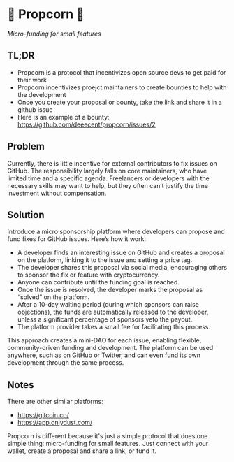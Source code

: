 # 🍿 Propcorn 🍿

_Micro-funding for small features_

## TL;DR

- Propcorn is a protocol that incentivizes open source devs to get paid for their work
- Propcorn incentivizes proejct maintainers to create bounties to help with the development
- Once you create your proposal or bounty, take the link and share it in a github issue
- Here is an example of a bounty: https://github.com/deeecent/propcorn/issues/2

## Problem

Currently, there is little incentive for external contributors to fix issues on GitHub. The responsibility largely falls on core maintainers, who have limited time and a specific agenda. Freelancers or developers with the necessary skills may want to help, but they often can’t justify the time investment without compensation.

## Solution

Introduce a micro sponsorship platform where developers can propose and fund fixes for GitHub issues. Here’s how it work:

- A developer finds an interesting issue on GitHub and creates a proposal on the platform, linking it to the issue and setting a price tag.
- The developer shares this proposal via social media, encouraging others to sponsor the fix or feature with cryptocurrency.
- Anyone can contribute until the funding goal is reached.
- Once the issue is resolved, the developer marks the proposal as “solved” on the platform.
- After a 10-day waiting period (during which sponsors can raise objections), the funds are automatically released to the developer, unless a significant percentage of sponsors veto the payout.
- The platform provider takes a small fee for facilitating this process.

This approach creates a mini-DAO for each issue, enabling flexible, community-driven funding and development. The platform can be used anywhere, such as on GitHub or Twitter, and can even fund its own development through the same process.

## Notes

There are other similar platforms:

- https://gitcoin.co/
- https://app.onlydust.com/

Propcorn is different because it's just a simple protocol that does one simple thing: micro-funding for small features. Just connect with your wallet, create a proposal and share a link, or fund it.
